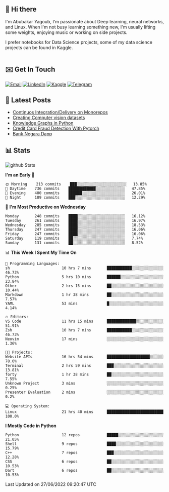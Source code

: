 ## 👋 Hi there

I'm Abubakar Yagoub, I'm passionate about Deep learning, neural networks, and
Linux. When I'm not busy learning something new, I'm usually lifting some
weights, enjoying music or working on side projects.

I prefer notebooks for Data Science projects, some of my data science projects
can be found in Kaggle. <br> <br>

## ✉️ Get In Touch

[![Email](https://img.shields.io/badge/Email-f1f1f1?style=for-the-badge&logo=gmail&logoColor=0f111a)](mailto:hi@blacksuan19.dev)
[![LinkedIn](https://img.shields.io/badge/LinkedIn-0077B5?style=for-the-badge&logo=linkedin&logoColor=white)](https://www.linkedin.com/in/blacksuan19/)
[![Kaggle](https://img.shields.io/badge/Kaggle-5acfff?style=for-the-badge&logo=kaggle&logoColor=white)](http://kaggle.com/abubakaryagob/)
[![Telegram](https://img.shields.io/badge/Telegram-2CA5E0?style=for-the-badge&logo=telegram&logoColor=white)](https://t.me/blacksuan19)

## 📩 Latest Posts

<!-- BLOG-POST-LIST:START -->
- [Continuos Integration/Delivery on Monorepos](http://blacksuan19.dev/blog/github-actions-monorepos/)
- [Creating Computer vision datasets](http://blacksuan19.dev/blog/creating-datasets/)
- [Knowledge Graphs in Python](http://blacksuan19.dev/projects/Knowledge_Graphs/)
- [Credit Card Fraud Detection With Pytorch](http://blacksuan19.dev/projects/credit-card-fraud-detection-with-pytorch/)
- [Bank Negara Dapp](http://blacksuan19.dev/projects/bank-negara/)
<!-- BLOG-POST-LIST:END -->

## 📊 Stats

![github Stats](https://github-readme-stats.vercel.app/api?username=blacksuan19&theme=github_dark&show_icons=true&count_private=true&custom_title=Github%20Stats&hide_border=true)

<!--START_SECTION:waka-->
**I'm an Early 🐤** 

```text
🌞 Morning    213 commits    ███░░░░░░░░░░░░░░░░░░░░░░   13.85% 
🌆 Daytime    736 commits    ████████████░░░░░░░░░░░░░   47.85% 
🌃 Evening    400 commits    ██████░░░░░░░░░░░░░░░░░░░   26.01% 
🌙 Night      189 commits    ███░░░░░░░░░░░░░░░░░░░░░░   12.29%

```
📅 **I'm Most Productive on Wednesday** 

```text
Monday       248 commits    ████░░░░░░░░░░░░░░░░░░░░░   16.12% 
Tuesday      261 commits    ████░░░░░░░░░░░░░░░░░░░░░   16.97% 
Wednesday    285 commits    ████░░░░░░░░░░░░░░░░░░░░░   18.53% 
Thursday     247 commits    ████░░░░░░░░░░░░░░░░░░░░░   16.06% 
Friday       247 commits    ████░░░░░░░░░░░░░░░░░░░░░   16.06% 
Saturday     119 commits    ██░░░░░░░░░░░░░░░░░░░░░░░   7.74% 
Sunday       131 commits    ██░░░░░░░░░░░░░░░░░░░░░░░   8.52%

```


📊 **This Week I Spent My Time On** 

```text
💬 Programming Languages: 
sh                       10 hrs 7 mins       ███████████░░░░░░░░░░░░░░   46.73% 
Python                   5 hrs 10 mins       ██████░░░░░░░░░░░░░░░░░░░   23.84% 
Other                    2 hrs 15 mins       ██░░░░░░░░░░░░░░░░░░░░░░░   10.44% 
Markdown                 1 hr 38 mins        ██░░░░░░░░░░░░░░░░░░░░░░░   7.57% 
YAML                     53 mins             █░░░░░░░░░░░░░░░░░░░░░░░░   4.14%

🔥 Editors: 
VS Code                  11 hrs 15 mins      █████████████░░░░░░░░░░░░   51.91% 
Zsh                      10 hrs 7 mins       ███████████░░░░░░░░░░░░░░   46.73% 
Neovim                   17 mins             ░░░░░░░░░░░░░░░░░░░░░░░░░   1.36%

🐱‍💻 Projects: 
Website APIs             16 hrs 54 mins      ███████████████████░░░░░░   78.0% 
Terminal                 2 hrs 59 mins       ███░░░░░░░░░░░░░░░░░░░░░░   13.81% 
forty                    1 hr 38 mins        ██░░░░░░░░░░░░░░░░░░░░░░░   7.55% 
Unknown Project          3 mins              ░░░░░░░░░░░░░░░░░░░░░░░░░   0.25% 
Presenter Evaluation     2 mins              ░░░░░░░░░░░░░░░░░░░░░░░░░   0.2%

💻 Operating System: 
Linux                    21 hrs 40 mins      █████████████████████████   100.0%

```

**I Mostly Code in Python** 

```text
Python                   12 repos            █████░░░░░░░░░░░░░░░░░░░░   21.05% 
Shell                    9 repos             ████░░░░░░░░░░░░░░░░░░░░░   15.79% 
C++                      7 repos             ███░░░░░░░░░░░░░░░░░░░░░░   12.28% 
CSS                      6 repos             ██░░░░░░░░░░░░░░░░░░░░░░░   10.53% 
Dart                     6 repos             ██░░░░░░░░░░░░░░░░░░░░░░░   10.53%

```



 Last Updated on 27/06/2022 09:20:47 UTC
<!--END_SECTION:waka-->
